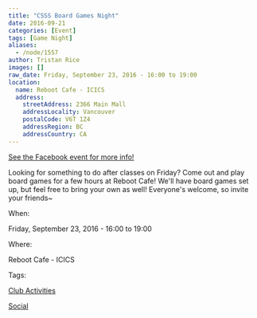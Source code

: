 ```yaml
---
title: "CSSS Board Games Night"
date: 2016-09-21
categories: [Event]
tags: [Game Night]
aliases:
  - /node/1557
author: Tristan Rice
images: []
raw_date: Friday, September 23, 2016 - 16:00 to 19:00
location:
  name: Reboot Cafe - ICICS
  address:
    streetAddress: 2366 Main Mall
    addressLocality: Vancouver
    postalCode: V6T 1Z4
    addressRegion: BC
    addressCountry: CA
---
```


[See the Facebook event for more info!](https://www.facebook.com/events/1793656260889522/)

Looking for something to do after classes on Friday? Come out and play board games for a few hours at Reboot Cafe! We'll have board games set up, but feel free to bring your own as well! Everyone's welcome, so invite your friends~

When: 

Friday, September 23, 2016 - 16:00 to 19:00

Where: 

Reboot Cafe - ICICS

Tags: 

[Club Activities](/club)

[Social](/social)
